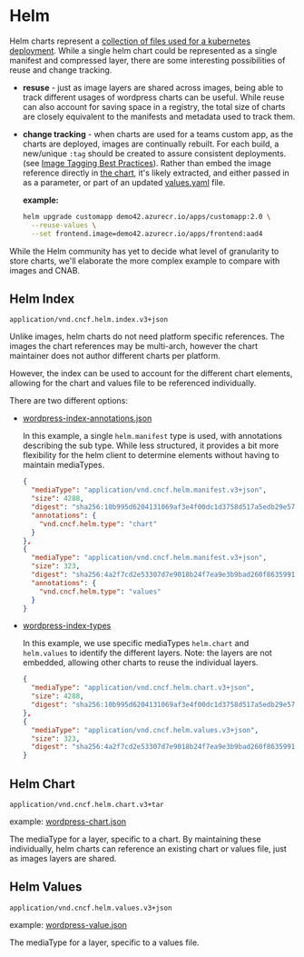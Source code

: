 # Helm 
Helm charts represent a [collection of files used for a kubernetes deployment](https://github.com/demo42/helloworld-deploy/tree/master/helm/helloworld). While a single helm chart could be represented as a single manifest and compressed layer, there are some interesting possibilities of reuse and change tracking. 
- **resuse** - just as image layers are shared across images, being able to track different usages of wordpress charts can be useful. While reuse can also account for saving space in a registry, the total size of charts are closely equivalent to the manifests and metadata used to track them.
- **change tracking** - when charts are used for a teams custom app, as the charts are deployed, images are continually rebuilt. For each build, a new/unique `:tag` should be created to assure consistent deployments. (see [Image Tagging Best Practices](https://stevelasker.blog/2018/03/01/docker-tagging-best-practices-for-tagging-and-versioning-docker-images/)). Rather than embed the image reference directly in [the chart](https://github.com/demo42/helloworld-deploy/blob/master/helm/helloworld/Chart.yaml), it's likely extracted, and either passed in as a parameter, or part of an updated [values.yaml](https://github.com/demo42/helloworld-deploy/blob/master/helm/helloworld/values.yaml) file. 

  **example:**

  ```sh
  helm upgrade customapp demo42.azurecr.io/apps/customapp:2.0 \
    --reuse-values \
    --set frontend.image=demo42.azurecr.io/apps/frontend:aad4
  ```

While the Helm community has yet to decide what level of granularity to store charts, we'll elaborate the more complex example to compare with images and CNAB. 

## Helm Index
`application/vnd.cncf.helm.index.v3+json`

Unlike images, helm charts do not need platform specific references. The images the chart references may be multi-arch, however the chart maintainer does not author different charts per platform.

However, the index can be used to account for the different chart elements, allowing for the chart and values file to be referenced individually. 

There are two different options:
- [wordpress-index-annotations.json](./wordpress-index-annotations.json)
  
  In this example, a single `helm.manifest` type is used, with annotations describing the sub type. While less structured, it provides a bit more flexibility for the helm client to determine elements without having to maintain mediaTypes. 
  ```json
  {
    "mediaType": "application/vnd.cncf.helm.manifest.v3+json",
    "size": 4288,
    "digest": "sha256:10b995d6204131069af3e4f00dc1d3758d517a5edb29e5757d3c2858d5613127",
    "annotations": {
      "vnd.cncf.helm.type": "chart"
    }
  },
  {
    "mediaType": "application/vnd.cncf.helm.manifest.v3+json",
    "size": 323,
    "digest": "sha256:4a2f7cd2e53307d7e9018b24f7ea9e3b9bad260f86359912707c5cb80aafa60b",
    "annotations": {
      "vnd.cncf.helm.type": "values"
    }
  }
  ```
- [wordpress-index-types](./wordpress-index-types.json)

  In this example, we use specific mediaTypes `helm.chart` and `helm.values` to identify the different layers. Note: the layers are not embedded, allowing other charts to reuse the individual layers.
  ```json
  {
    "mediaType": "application/vnd.cncf.helm.chart.v3+json",
    "size": 4288,
    "digest": "sha256:10b995d6204131069af3e4f00dc1d3758d517a5edb29e5757d3c2858d5613127"
  },
  {
    "mediaType": "application/vnd.cncf.helm.values.v3+json",
    "size": 323,
    "digest": "sha256:4a2f7cd2e53307d7e9018b24f7ea9e3b9bad260f86359912707c5cb80aafa60b"
  }
  ```
## Helm Chart

`application/vnd.cncf.helm.chart.v3+tar` 

example: [wordpress-chart.json](./wordpress-chart.json)

The mediaType for a layer, specific to a chart. By maintaining these individually, helm charts can reference an existing chart or values file, just as images layers are shared.

## Helm Values

`application/vnd.cncf.helm.values.v3+json` 

example: [wordpress-value.json](./wordpress-value.json)

The mediaType for a layer, specific to a values file.
